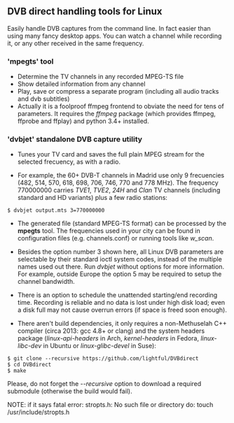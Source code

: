 ## DVB direct handling tools for Linux

Easily handle DVB captures from the command line. In fact easier than using many fancy desktop apps.
You can watch a channel while recording it, or any other received in the same frequency.

### 'mpegts' tool

* Determine the TV channels in any recorded MPEG-TS file
* Show detailed information from any channel
* Play, save or compress a separate program (including all audio tracks and dvb subtitles)
* Actually it is a foolproof ffmpeg frontend to obviate the need for tens of parameters.
It requires the *ffmpeg* package (which provides ffmpeg, ffprobe and ffplay) and python 3.4+ installed.

### 'dvbjet' standalone DVB capture utility

* Tunes your TV card and saves the full plain MPEG stream for the selected frecuency, as with a radio.

* For example, the 60+ DVB-T channels in Madrid use only 9 frecuencies (482, 514, 570, 618, 698, 706, 746, 770 and 778 MHz).
The frequency 770000000 carries *TVE1*, *TVE2*, *24H* and *Clan* TV channels (including standard and HD variants) plus a few radio stations:

 ```shell
 $ dvbjet output.mts 3=770000000
 ```

* The generated file (standard MPEG-TS format) can be processed by the **mpegts** tool.
The frequencies used in your city can be found in configuration files (e.g. channels.conf) or running tools like *w_scan*.

* Besides the option number 3 shown here, all Linux DVB parameters are selectable by their standard ioctl system codes,
instead of the multiple names used out there. Run *dvbjet* without options for more information.
For example, outside Europe the option 5 may be required to setup the channel bandwidth.

* There is an option to schedule the unattended starting/end recording time. Recording is reliable and no data is lost
under high disk load; even a disk full may not cause  overrun errors (if space is freed soon enough).

* There aren't build dependencies, it only requires a non-Methuselah C++ compiler (circa 2013: gcc 4.8+ or clang)
and the system headers package (*linux-api-headers* in Arch, *kernel-headers* in Fedora, *linux-libc-dev*
in Ubuntu or *linux-glibc-devel* in Suse):

 ```shell
 $ git clone --recursive https://github.com/lightful/DVBdirect
 $ cd DVBdirect
 $ make
 ```
 Please, do not forget the *--recursive* option to download a required submodule (otherwise the build would fail).
 
 NOTE: if it says 
     fatal error: stropts.h: No such file or directory 
 do:
     touch /usr/include/stropts.h
